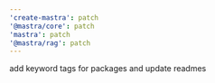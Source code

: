 ```yaml
---
'create-mastra': patch
'@mastra/core': patch
'mastra': patch
'@mastra/rag': patch
---
```


add keyword tags for packages and update readmes
